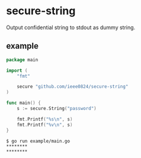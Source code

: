 # secure-string

Output confidential string to stdout as dummy string.

## example

```Go
package main

import (
	"fmt"

	secure "github.com/ieee0824/secure-string"
)

func main() {
	s := secure.String("password")

	fmt.Printf("%s\n", s)
	fmt.Printf("%v\n", s)
}
```

```
$ go run example/main.go 
********
********
```